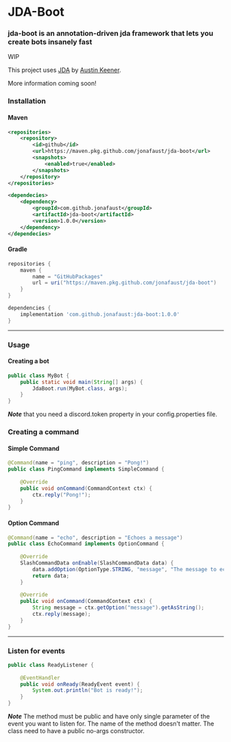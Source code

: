 # JDA-Boot
### jda-boot is an annotation-driven jda framework that lets you create bots insanely fast 
WIP

This project uses [JDA](https://github.com/DV8FromTheWorld/JDA) by [Austin Keener](https://github.com/DV8FromTheWorld/). 

More information coming soon!


### Installation

#### Maven

```xml
<repositories>
    <repository>
        <id>github</id>
        <url>https://maven.pkg.github.com/jonafaust/jda-boot</url>
        <snapshots>
            <enabled>true</enabled>
        </snapshots>
    </repository>
</repositories>

<dependecies>
    <dependency>
        <groupId>com.github.jonafaust</groupId>
        <artifactId>jda-boot</artifactId>
        <version>1.0.0</version>
    </dependency>
</dependecies>
```


#### Gradle
```groovy
repositories {
    maven {
        name = "GitHubPackages"
        url = uri("https://maven.pkg.github.com/jonafaust/jda-boot")
    }
}

dependencies {
    implementation 'com.github.jonafaust:jda-boot:1.0.0'
}
```
---

### Usage

#### Creating a bot

```java
public class MyBot {
    public static void main(String[] args) {
        JdaBoot.run(MyBot.class, args);
    }
}
```

***Note*** that you need a discord.token property in your config.properties file.

### Creating a command

#### Simple Command
```java
@Command(name = "ping", description = "Pong!")
public class PingCommand implements SimpleCommand {
    
    @Override
    public void onCommand(CommandContext ctx) {
        ctx.reply("Pong!");
    }
}
```

#### Option Command
```java
@Command(name = "echo", description = "Echoes a message")
public class EchoCommand implements OptionCommand {
    
    @Override
    SlashCommandData onEnable(SlashCommandData data) {
        data.addOption(OptionType.STRING, "message", "The message to echo", true);
        return data;
    }
    
    @Override
    public void onCommand(CommandContext ctx) {
        String message = ctx.getOption("message").getAsString();
        ctx.reply(message);
    }
}
```
---

### Listen for events

```java
public class ReadyListener {
    
    @EventHandler
    public void onReady(ReadyEvent event) {
        System.out.println("Bot is ready!");
    }
}
```
***Note*** The method must be public and have only single parameter of the event you want to listen for. The name of the method doesn't matter. 
The class need to have a public no-args constructor.

